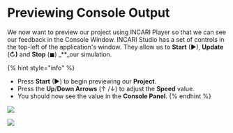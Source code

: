 # Previewing Console Output

We now want to preview our project using INCARI Player so that we can see our feedback in the Console Window. INCARI Studio has a set of controls in the top-left of the application's window. They allow us to **Start** \(▶\), **Update** \(**↻\)** and **Stop** \(◼\) _\*\*_our simulation.

{% hint style="info" %}
* Press **Start** \(▶\) to begin previewing our **Project**.
* Press the **Up**/**Down Arrows** \(↑ /↓\) to adjust the **Speed** value.
* You should now see the value in the **Console Panel**.
{% endhint %}

![](../../.gitbook/assets/playupdatestop.gif)

![](../../.gitbook/assets/consolespeed.gif)


